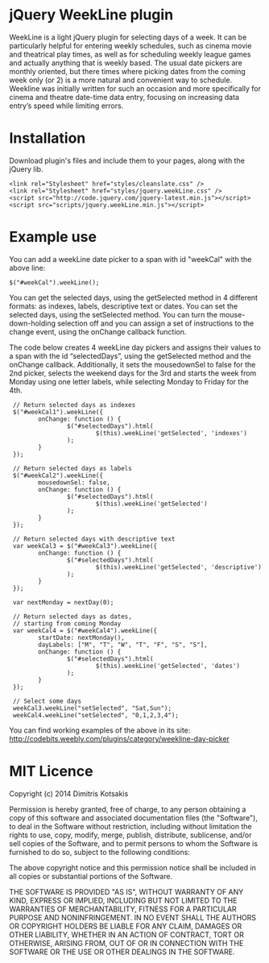 # jQuery WeekLine plugin

WeekLine is a light jQuery plugin for selecting days of a week. It can be particularly helpful for entering weekly schedules, such as cinema movie and theatrical play times, as well as for scheduling weekly league games and actually anything that is weekly based. The usual date pickers are monthly oriented, but there times where picking dates from the coming week only (or 2) is a more natural and convenient way to schedule. Weekline was initially written for such an occasion and more specifically for cinema and theatre date-time data entry, focusing on increasing data entry’s speed while limiting errors.

# Installation

Download plugin's files and include them to your pages, along with the jQuery lib.

    <link rel="Stylesheet" href="styles/cleanslate.css" />
    <link rel="Stylesheet" href="styles/jquery.weekLine.css" />
    <script src="http://code.jquery.com/jquery-latest.min.js"></script>
    <script src="scripts/jquery.weekLine.min.js"></script>

# Example use

You can add a weekLine date picker to a span with id "weekCal" with the above line:

    $("#weekCal").weekLine();

You can get the selected days, using the getSelected method in 4 different formats: as indexes, labels, descriptive text or dates. You can set the selected days, using the setSelected method. You can turn the mouse-down-holding selection off and you can assign a set of instructions to the change event, using the onChange callback function.

The code below creates 4 weekLine day pickers and assigns their values to a span with the id “selectedDays”, using the getSelected method and the onChange callback. Additionally, it sets the mousedownSel to false for the 2nd picker, selects the weekend days for the 3rd and starts the week from Monday using one letter labels, while selecting Monday to Friday for the 4th.

     // Return selected days as indexes
     $("#weekCal1").weekLine({
            onChange: function () {
                    $("#selectedDays").html(
                            $(this).weekLine('getSelected', 'indexes')
                    );
            }
     });
    
     // Return selected days as labels
     $("#weekCal2").weekLine({
            mousedownSel: false,
            onChange: function () {
                    $("#selectedDays").html(
                            $(this).weekLine('getSelected')
                    );
            }
     });
    
     // Return selected days with descriptive text
     var weekCal3 = $("#weekCal3").weekLine({
            onChange: function () {
                    $("#selectedDays").html(
                            $(this).weekLine('getSelected', 'descriptive')
                    );
            }
     });
    
     var nextMonday = nextDay(0);
    
     // Return selected days as dates,
     // starting from coming Monday
     var weekCal4 = $("#weekCal4").weekLine({
            startDate: nextMonday(),
            dayLabels: ["M", "T", "W", "T", "F", "S", "S"],
            onChange: function () {
                    $("#selectedDays").html(
                            $(this).weekLine('getSelected', 'dates')
                    );
            }
     });
    
     // Select some days
     weekCal3.weekLine("setSelected", "Sat,Sun");
     weekCal4.weekLine("setSelected", "0,1,2,3,4"); 

You can find working examples of the above in its site: http://codebits.weebly.com/plugins/category/weekline-day-picker

# MIT Licence

Copyright (c) 2014 Dimitris Kotsakis

Permission is hereby granted, free of charge, to any person obtaining a copy of this software and associated documentation files (the "Software"), to deal in the Software without restriction, including without limitation the rights to use, copy, modify, merge, publish, distribute, sublicense, and/or sell copies of the Software, and to permit persons to whom the Software is furnished to do so, subject to the following conditions:

The above copyright notice and this permission notice shall be included in all copies or substantial portions of the Software.

THE SOFTWARE IS PROVIDED "AS IS", WITHOUT WARRANTY OF ANY KIND, EXPRESS OR IMPLIED, INCLUDING BUT NOT LIMITED TO THE WARRANTIES OF MERCHANTABILITY, FITNESS FOR A PARTICULAR PURPOSE AND NONINFRINGEMENT. IN NO EVENT SHALL THE AUTHORS OR COPYRIGHT HOLDERS BE LIABLE FOR ANY CLAIM, DAMAGES OR OTHER LIABILITY, WHETHER IN AN ACTION OF CONTRACT, TORT OR OTHERWISE, ARISING FROM, OUT OF OR IN CONNECTION WITH THE SOFTWARE OR THE USE OR OTHER DEALINGS IN THE SOFTWARE. 